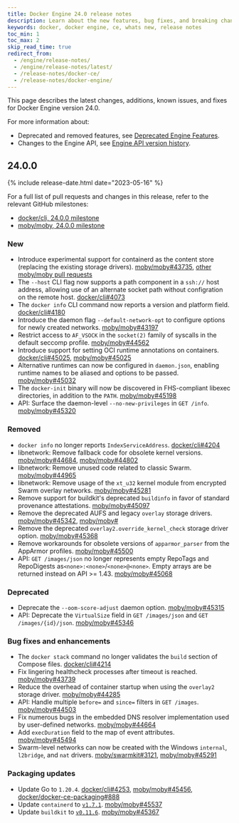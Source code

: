 ```yaml
---
title: Docker Engine 24.0 release notes
description: Learn about the new features, bug fixes, and breaking changes for Docker Engine
keywords: docker, docker engine, ce, whats new, release notes
toc_min: 1
toc_max: 2
skip_read_time: true
redirect_from:
  - /engine/release-notes/
  - /engine/release-notes/latest/
  - /release-notes/docker-ce/
  - /release-notes/docker-engine/
---
```


This page describes the latest changes, additions, known issues, and fixes for Docker Engine version 24.0.

For more information about:

- Deprecated and removed features, see [Deprecated Engine Features](../deprecated.md).
- Changes to the Engine API, see [Engine API version history](../api/version-history.md).

## 24.0.0

{% include release-date.html date="2023-05-16" %}

For a full list of pull requests and changes in this release, refer to the relevant GitHub milestones:

- [docker/cli, 24.0.0 milestone](https://github.com/docker/cli/issues?q=is%3Aclosed+milestone%3A24.0.0)
- [moby/moby, 24.0.0 milestone](https://github.com/moby/moby/issues?q=is%3Aclosed+milestone%3A24.0.0)

### New

* Introduce experimental support for containerd as the content store (replacing the existing storage drivers). [moby/moby#43735](https://github.com/moby/moby/pull/43735), [other moby/moby pull requests](https://github.com/moby/moby/pulls?q=is%3Apr+is%3Amerged+milestone%3A24.0.0+-label%3Aprocess%2Fcherry-picked+label%3Acontainerd-integration+)
* The `--host` CLI flag now supports a path component in a `ssh://` host address, allowing use of an alternate socket path without configration on the remote host. [docker/cli#4073](https://github.com/docker/cli/pull/4073)
* The `docker info` CLI command now reports a version and platform field. [docker/cli#4180](https://github.com/docker/cli/pull/4180)
* Introduce the daemon flag `--default-network-opt` to configure options for newly created networks. [moby/moby#43197](https://github.com/moby/moby/pull/43197)
* Restrict access to `AF_VSOCK` in the `socket(2)` family of syscalls in the default seccomp profile. [moby/moby#44562](https://github.com/moby/moby/pull/44562)
* Introduce support for setting OCI runtime annotations on containers. [docker/cli#45025](https://github.com/docker/cli/pull/4156), [moby/moby#45025](https://github.com/moby/moby/pull/45025)
* Alternative runtimes can now be configured in `daemon.json`, enabling runtime names to be aliased and options to be passed. [moby/moby#45032](https://github.com/moby/moby/pull/45032)
* The `docker-init` binary will now be discovered in FHS-compliant libexec directories, in addition to the `PATH`. [moby/moby#45198](https://github.com/moby/moby/pull/45198)
* API: Surface the daemon-level `--no-new-privileges` in `GET /info`. [moby/moby#45320](https://github.com/moby/moby/pull/45320)

### Removed

* `docker info` no longer reports `IndexServiceAddress`. [docker/cli#4204](https://github.com/docker/cli/pull/4204)
* libnetwork: Remove fallback code for obsolete kernel versions. [moby/moby#44684](https://github.com/moby/moby/pull/44684), [moby/moby#44802](https://github.com/moby/moby/pull/44802)
* libnetwork: Remove unused code related to classic Swarm. [moby/moby#44965](https://github.com/moby/moby/pull/44965)
* libnetwork: Remove usage of the `xt_u32` kernel module from encrypted Swarm overlay networks. [moby/moby#45281](https://github.com/moby/moby/pull/45281)
* Remove support for buildkit's deprecated `buildinfo` in favor of standard provenance attestations. [moby/moby#45097](https://github.com/moby/moby/pull/45097)
* Remove the deprecated AUFS and legacy `overlay` storage drivers. [moby/moby#45342](https://github.com/moby/moby/pull/45342), [moby/moby#](https://github.com/moby/moby/pull/45359)
* Remove the deprecated `overlay2.override_kernel_check` storage driver option. [moby/moby#45368](https://github.com/moby/moby/pull/45368)
* Remove workarounds for obsolete versions of `apparmor_parser` from the AppArmor profiles. [moby/moby#45500](https://github.com/moby/moby/pull/45500)
* API:  `GET /images/json` no longer represents empty RepoTags and RepoDigests as`<none>:<none>`/`<none>@<none>`. Empty arrays are be returned instead on API >= 1.43. [moby/moby#45068](https://github.com/moby/moby/pull/45068)

### Deprecated

* Deprecate the `--oom-score-adjust` daemon option. [moby/moby#45315](https://github.com/moby/moby/pull/45315)
* API: Deprecate the `VirtualSize` field in `GET /images/json` and `GET /images/{id}/json`. [moby/moby#45346](https://github.com/moby/moby/pull/45346)

### Bug fixes and enhancements

* The `docker stack` command no longer validates the `build` section of Compose files. [docker/cli#4214](https://github.com/docker/cli/pull/4214)
* Fix lingering healthcheck processes after timeout is reached. [moby/moby#43739](https://github.com/moby/moby/pull/43739)
* Reduce the overhead of container startup when using the `overlay2` storage driver. [moby/moby#44285](https://github.com/moby/moby/pull/44285)
* API: Handle multiple `before=` and `since=` filters in `GET /images`. [moby/moby#44503](https://github.com/moby/moby/pull/44503)
* Fix numerous bugs in the embedded DNS resolver implementation used by user-defined networks. [moby/moby#44664](https://github.com/moby/moby/pull/44664)
* Add `execDuration` field to the map of event attributes. [moby/moby#45494](https://github.com/moby/moby/pull/45494)
* Swarm-level networks can now be created with the Windows `internal`, `l2bridge`, and `nat` drivers. [moby/swarmkit#3121](https://github.com/moby/swarmkit/pull/3121), [moby/moby#45291](https://github.com/moby/moby/pull/45291)

### Packaging updates

* Update Go to `1.20.4`. [docker/cli#4253](https://github.com/docker/cli/pull/4253), [moby/moby#45456](https://github.com/moby/moby/pull/45456), [docker/docker-ce-packaging#888](https://github.com/docker/docker-ce-packaging/pull/888)
* Update `containerd` to [`v1.7.1`](https://github.com/containerd/containerd/releases/tag/v1.7.1). [moby/moby#45537](https://github.com/moby/moby/pull/45537)
* Update `buildkit` to [`v0.11.6`](https://github.com/moby/buildkit/releases/v0.11.6). [moby/moby#45367](https://github.com/moby/moby/pull/45367)
